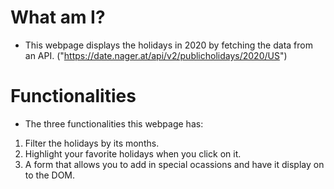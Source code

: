 # What am I?

- This webpage displays the holidays in 2020 by fetching the data from an API. ("https://date.nager.at/api/v2/publicholidays/2020/US")

# Functionalities

- The three functionalities this webpage has:

1. Filter the holidays by its months.
2. Highlight your favorite holidays when you click on it.
3. A form that allows you to add in special ocassions and have it display on to the DOM.